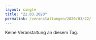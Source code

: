 ```yaml
---
layout: single
title: "22.03.2020"
permalink: /veranstaltungen/2020/03/22/
---
```


Keine Veranstaltung an diesem Tag.
